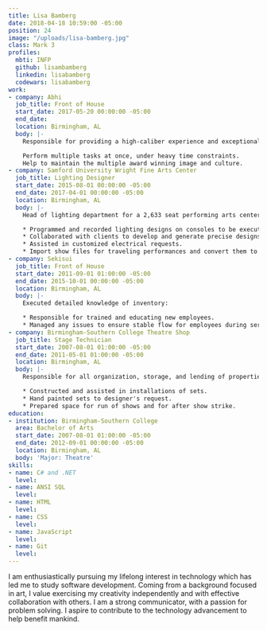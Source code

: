 ```yaml
---
title: Lisa Bamberg
date: 2018-04-18 10:59:00 -05:00
position: 24
image: "/uploads/lisa-bamberg.jpg"
class: Mark 3
profiles:
  mbti: INFP
  github: lisambamberg
  linkedin: lisabamberg
  codewars: lisabamberg
work:
- company: Abhi
  job_title: Front of House
  start_date: 2017-05-20 00:00:00 -05:00
  end_date: 
  location: Birmingham, AL
  body: |-
    Responsible for providing a high-caliber experience and exceptional customer service:

    Perform multiple tasks at once, under heavy time constraints.
    Help to maintain the multiple award winning image and culture.
- company: Samford University Wright Fine Arts Center
  job_title: Lighting Designer
  start_date: 2015-08-01 00:00:00 -05:00
  end_date: 2017-04-01 00:00:00 -05:00
  location: Birmingham, AL
  body: |-
    Head of lighting department for a 2,633 seat performing arts center. Designed lighting for Samford University's productions, contracted work including the Alabama Ballet and Alabama Symphony Orchestra and national touring companies:

    * Programmed and recorded lighting designs on consoles to be executed during show time.
    * Collaborated with clients to develop and generate precise designs to their specifications.
    * Assisted in customized electrical requests.
    * Import show files for traveling performances and convert them to be able for in house equipment.
- company: Sekisui
  job_title: Front of House
  start_date: 2011-09-01 01:00:00 -05:00
  end_date: 2015-10-01 00:00:00 -05:00
  location: Birmingham, AL
  body: |-
    Executed detailed knowledge of inventory:

    * Responsible for trained and educating new employees.
    * Managed any issues to ensure stable flow for employees during service.
- company: Birmingham-Southern College Theatre Shop
  job_title: Stage Technician
  start_date: 2007-08-01 01:00:00 -05:00
  end_date: 2011-05-01 01:00:00 -05:00
  location: Birmingham, AL
  body: |-
    Responsible for all organization, storage, and lending of properties:

    * Constructed and assisted in installations of sets.
    * Hand painted sets to designer's request.
    * Prepared space for run of shows and for after show strike.
education:
- institution: Birmingham-Southern College
  area: Bachelor of Arts
  start_date: 2007-08-01 01:00:00 -05:00
  end_date: 2012-09-01 00:00:00 -05:00
  location: Birmingham, AL
  body: 'Major: Theatre'
skills:
- name: C# and .NET
  level: 
- name: ANSI SQL
  level: 
- name: HTML
  level: 
- name: CSS
  level: 
- name: JavaScript
  level: 
- name: Git
  level: 
---
```


I am enthusiastically pursuing my lifelong interest in technology which has led me to study software development. Coming from a background focused in art, I value exercising my creativity independently and with effective collaboration with others. I am a strong communicator, with a passion for problem solving. I aspire to contribute to the technology advancement to help benefit mankind.